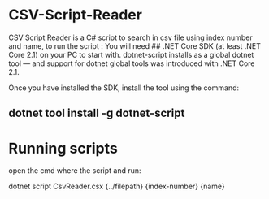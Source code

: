 # CSV-Script-Reader
CSV Script Reader is a C# script to search in csv file using index number and name, to run the script :
You will need ## .NET Core SDK (at least .NET Core 2.1) on your PC to start with. dotnet-script installs as a global dotnet tool — and support for dotnet global tools was introduced with .NET Core 2.1.

Once you have installed the SDK, install the tool using the command:
## dotnet tool install -g dotnet-script


# Running scripts

open the cmd where the script and run:

 dotnet script CsvReader.csx  {../filepath} {index-number} {name}

